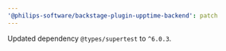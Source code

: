 ```yaml
---
'@philips-software/backstage-plugin-upptime-backend': patch
---
```


Updated dependency `@types/supertest` to `^6.0.3`.
